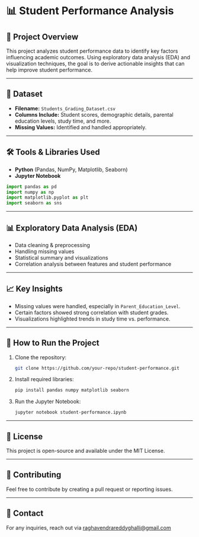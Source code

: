 # 📊 Student Performance Analysis

## 📌 Project Overview
This project analyzes student performance data to identify key factors influencing academic outcomes. Using exploratory data analysis (EDA) and visualization techniques, the goal is to derive actionable insights that can help improve student performance.

---

## 📂 Dataset
- **Filename:** `Students_Grading_Dataset.csv`
- **Columns Include:** Student scores, demographic details, parental education levels, study time, and more.
- **Missing Values:** Identified and handled appropriately.

---

## 🛠️ Tools & Libraries Used
- **Python** (Pandas, NumPy, Matplotlib, Seaborn)
- **Jupyter Notebook**

```python
import pandas as pd
import numpy as np
import matplotlib.pyplot as plt
import seaborn as sns
```

---

## 📊 Exploratory Data Analysis (EDA)
- Data cleaning & preprocessing
- Handling missing values
- Statistical summary and visualizations
- Correlation analysis between features and student performance

---

## 📈 Key Insights
- Missing values were handled, especially in `Parent_Education_Level`.
- Certain factors showed strong correlation with student grades.
- Visualizations highlighted trends in study time vs. performance.

---

## 🚀 How to Run the Project
1. Clone the repository:  
   ```bash
   git clone https://github.com/your-repo/student-performance.git
   ```
2. Install required libraries:  
   ```bash
   pip install pandas numpy matplotlib seaborn
   ```
3. Run the Jupyter Notebook:  
   ```bash
   jupyter notebook student-performance.ipynb
   ```

---

## 📜 License
This project is open-source and available under the MIT License.

---

## 🤝 Contributing
Feel free to contribute by creating a pull request or reporting issues.

---

## 📧 Contact
For any inquiries, reach out via raghavendrareddyghalli@gmail.com

